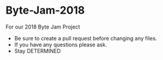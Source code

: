 # Byte-Jam-2018
For our 2018 Byte Jam Project

- Be sure to create a pull request before changing any files.
- If you have any questions please ask.
- Stay DETERMINED
